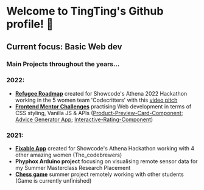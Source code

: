 # Welcome to TingTing's Github profile! :wave:
**Current focus:** Basic Web dev
---

### Main Projects throughout the years...
### 2022:
- [**Refugee Roadmap**](https://m-chan.github.io/Athena-Hack-2022/) created for Showcode's Athena 2022 Hackathon working in the 5 women team 'Codecritters' with this [video pitch](https://youtu.be/EDl54dMu6mI)
- [**Frontend Mentor Challenges**](https://www.frontendmentor.io/profile/M-Chan) practising Web development in terms of CSS styling, Vanilla JS & APIs ([Product-Preview-Card-Component](https://m-chan.github.io/Product-Preview-Card-Component/); [Advice Generator App](https://m-chan.github.io/Advice-Generator-App/); [Interactive-Rating-Component](https://m-chan.github.io/Interactive-Rating-Component/))


### 2021:
- [**Fixable App**](https://devpost.com/software/fixable-community-powered-repair-app) created for Showcode's Athena Hackathon working with 4 other amazing women (The_codebrewers)
- **Phyphox Arduino project** focusing on visualising remote sensor data for my Summer Masterclass Research Placement
- [**Chess game**](https://m-chan.github.io/online-chess/) summer project remotely working with other students (Game is currently unfinished)
